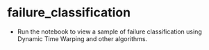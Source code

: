 # failure_classification
- Run the notebook to view a sample of failure classification using Dynamic Time Warping and other algorithms.
